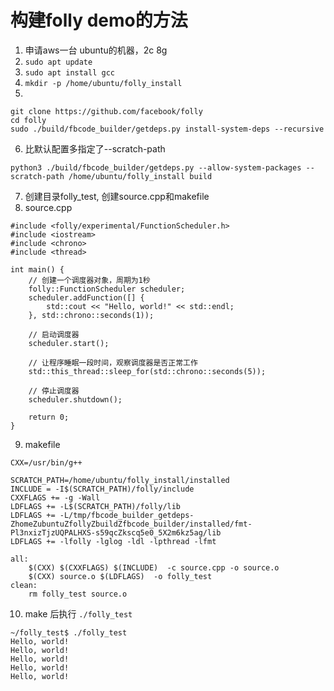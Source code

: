 # 构建folly demo的方法
1.  申请aws一台 ubuntu的机器，2c 8g
2.  `sudo apt update`
3.  `sudo apt install gcc`
4.  `mkdir -p /home/ubuntu/folly_install`
5.  
```
git clone https://github.com/facebook/folly
cd folly
sudo ./build/fbcode_builder/getdeps.py install-system-deps --recursive
```
6. 比默认配置多指定了--scratch-path
```
python3 ./build/fbcode_builder/getdeps.py --allow-system-packages --scratch-path /home/ubuntu/folly_install build
```
7. 创建目录folly_test, 创建source.cpp和makefile
8. source.cpp

```
#include <folly/experimental/FunctionScheduler.h>
#include <iostream>
#include <chrono>
#include <thread>

int main() {
    // 创建一个调度器对象，周期为1秒
    folly::FunctionScheduler scheduler;
    scheduler.addFunction([] {
        std::cout << "Hello, world!" << std::endl;
    }, std::chrono::seconds(1));

    // 启动调度器
    scheduler.start();

    // 让程序睡眠一段时间，观察调度器是否正常工作
    std::this_thread::sleep_for(std::chrono::seconds(5));

    // 停止调度器
    scheduler.shutdown();

    return 0;
}
```
9. makefile

```
CXX=/usr/bin/g++

SCRATCH_PATH=/home/ubuntu/folly_install/installed
INCLUDE = -I$(SCRATCH_PATH)/folly/include
CXXFLAGS += -g -Wall
LDFLAGS += -L$(SCRATCH_PATH)/folly/lib
LDFLAGS += -L/tmp/fbcode_builder_getdeps-ZhomeZubuntuZfollyZbuildZfbcode_builder/installed/fmt-Pl3nxizTjzUQPALHXS-s59qcZkscq5e0_5X2m6kz5ag/lib
LDFLAGS += -lfolly -lglog -ldl -lpthread -lfmt

all:
    $(CXX) $(CXXFLAGS) $(INCLUDE)  -c source.cpp -o source.o
    $(CXX) source.o $(LDFLAGS)  -o folly_test
clean:
    rm folly_test source.o
```
10. make 后执行 `./folly_test`

```
~/folly_test$ ./folly_test
Hello, world!
Hello, world!
Hello, world!
Hello, world!
Hello, world!
``` 